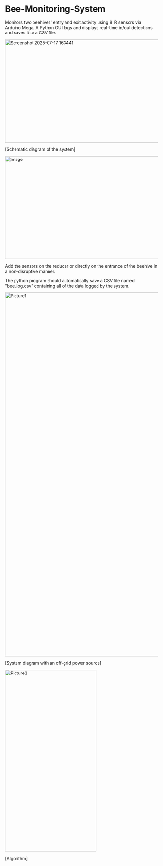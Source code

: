 # Bee-Monitoring-System
Monitors two beehives' entry and exit activity using 8 IR sensors via Arduino Mega. A Python GUI logs and displays real-time in/out detections and saves it to a CSV file.

<img width="683" height="340" alt="Screenshot 2025-07-17 163441" src="https://github.com/user-attachments/assets/8cbd6a1f-b641-4bd8-96cb-43267cdc4ed6" />


[Schematic diagram of the system]

<img width="680" height="340" alt="image" src="https://github.com/user-attachments/assets/ca2ffb97-d4b3-452c-b421-18a22e310571" />


Add the sensors on the reducer or directly on the entrance of the beehive in a non-disruptive manner.



The python program should automatically save a CSV file named "bee_log.csv" containing all of the data logged by the system.

<img width="800" height="1200" alt="Picture1" src="https://github.com/user-attachments/assets/1b31dcf0-6952-4828-9c57-f5f7e15928a8" />


[System diagram with an off-grid power source]

<img width="300" height="600" alt="Picture2" src="https://github.com/user-attachments/assets/76dc0841-cf8b-4edc-afeb-27863fb2e49a" />


[Algorithm]
